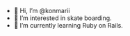 - 👋 Hi, I’m @konmarii
- 👀 I’m interested in skate boarding.
- 🌱 I’m currently learning Ruby on Rails.

